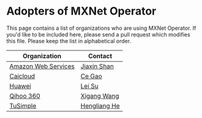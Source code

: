 # Adopters of MXNet Operator

This page contains a list of organizations who are using MXNet Operator. If you'd like to be included here, please send a pull request which modifies this file. Please keep the list in alphabetical order.

| Organization | Contact |
| ------------ | ------- |
| [Amazon Web Services](https://aws.amazon.com/) | [Jiaxin Shan](https://github.com/Jeffwan) |
| [Caicloud](https://caicloud.io/) | [Ce Gao](https://github.com/gaocegege) |
| [Huawei](https://www.huawei.com/) | [Lei Su](https://github.com/suleisl2000) |
| [Qihoo 360](https://www.360.cn/) | [Xigang Wang](https://github.com/xigang) |
| [TuSimple](https://www.tusimple.com/) | [Hengliang He](https://github.com/henglianghe) |

